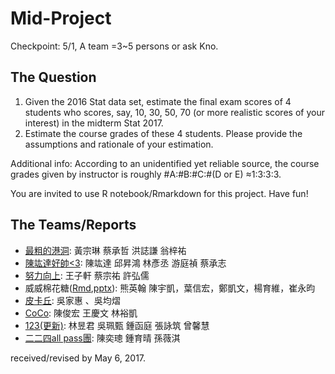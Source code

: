 # Mid-Project
Checkpoint: 5/1, A team =3~5 persons or ask Kno.

## The Question 
1. Given the 2016 Stat data set, estimate the final exam scores of 4 students who scores, say, 10, 30, 50, 70 (or more realistic scores of your interest) in the midterm Stat 2017.
2. Estimate the course grades of these 4 students. Please provide the assumptions and rationale of your estimation.

Additional info: According to an unidentified yet reliable source, the course grades given by instructor is roughly #A:#B:#C:#(D or E) ≈1:3:3:3. 

You are invited to use R notebook/Rmarkdown for this project. Have fun!

## The Teams/Reports      
- [最粗的港洞](http://rpubs.com/smallblack/272908): 黃宗琳 蔡承哲 洪誌謙 翁梓祐  
- [陳竑達好帥<3](http://rpubs.com/Yalic/272901): 陳竑達 邱昇鴻  林彥丞  游庭禎  蔡承志 
- [努力向上](http://rpubs.com/skyking363/272436): 王子軒 蔡宗祐 許弘儒
- 威威棉花糖([Rmd](reports/威威棉花糖統計.Rmd),[pptx](reports/威威棉花糖統計軟體期中報告.pptx)): 熊英翰 陳宇凱，葉信宏，鄭凱文，楊育維，崔永昀
- [皮卡丘](http://rpubs.com/Helen9311/271980): 吳家惠 、吳均熠
- [CoCo](http://faculty.ndhu.edu.tw/~chtsao/ftp/rgames/coco.rg09.html): 陳俊宏 王慶文 林裕凱
- [123(更新)](http://faculty.ndhu.edu.tw/~chtsao/ftp/rgames/123.nb.html): 林昱君 吳珮甄 鍾函庭 張詠筑 曾馨慧
- [二二四all pass團](http://faculty.ndhu.edu.tw/~chtsao/ftp/rgames/224allpa.nb.html): 陳奕璁 鍾育晴 孫薇淇

received/revised by May 6, 2017.
